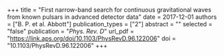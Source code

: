 +++
title = "First narrow-band search for continuous gravitational waves from known pulsars in advanced detector data"
date = 2017-12-01
authors = ["B. P. et al. Abbott"]
publication_types = ["2"]
abstract = ""
selected = "false"
publication = "*Phys. Rev. D*"
url_pdf = "https://link.aps.org/doi/10.1103/PhysRevD.96.122006"
doi = "10.1103/PhysRevD.96.122006"
+++

